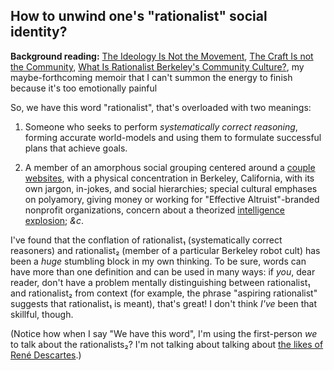 ## How to unwind one's "rationalist" social identity?

**Background reading:** [The Ideology Is Not the Movement](https://slatestarcodex.com/2016/04/04/the-ideology-is-not-the-movement/), [The Craft Is not the Community](https://srconstantin.wordpress.com/2017/08/08/the-craft-is-not-the-community/), [What Is Rationalist Berkeley's Community Culture?](https://thezvi.wordpress.com/2017/08/12/what-is-rationalist-berkleys-community-culture/), my maybe-forthcoming memoir that I can't summon the energy to finish because it's too emotionally painful

So, we have this word "rationalist", that's overloaded with two meanings:

1. Someone who seeks to perform _systematically correct reasoning_, forming accurate world-models and using them to formulate successful plans that achieve goals.

2. A member of an amorphous social grouping centered around a [couple](https://www.lesswrong.com/) [websites](https://slatestarcodex.com/), with a physical concentration in Berkeley, California, with its own jargon, in-jokes, and social hierarchies; special cultural emphases on polyamory, giving money or working for "Effective Altruist"-branded nonprofit organizations, concern about a theorized [intelligence explosion](https://en.wikipedia.org/wiki/Technological_singularity#Intelligence_explosion); _&c_.

I've found that the conflation of rationalist₁ (systematically correct reasoners) and rationalist₂ (member of a particular Berkeley robot cult) has been a _huge_ stumbling block in my own thinking. To be sure, words can have more than one definition and can be used in many ways: if _you_, dear reader, don't have a problem mentally distinguishing between rationalist₁ and rationalist₂ from context (for example, the phrase "aspiring rationalist" suggests that rationalist₁ is meant), that's great! I don't think _I've_ been that skillful, though.

(Notice how when I say "We have this word", I'm using the first-person _we_ to talk about the rationalists₂? I'm not talking about talking about [the likes of René Descartes](https://en.wikipedia.org/wiki/Rationalism).)
